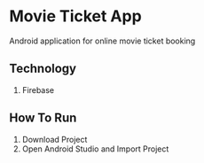 # Movie Ticket App
Android application for online movie ticket booking

## Technology
1. Firebase

## How To Run
1. Download Project
2. Open Android Studio and Import Project
